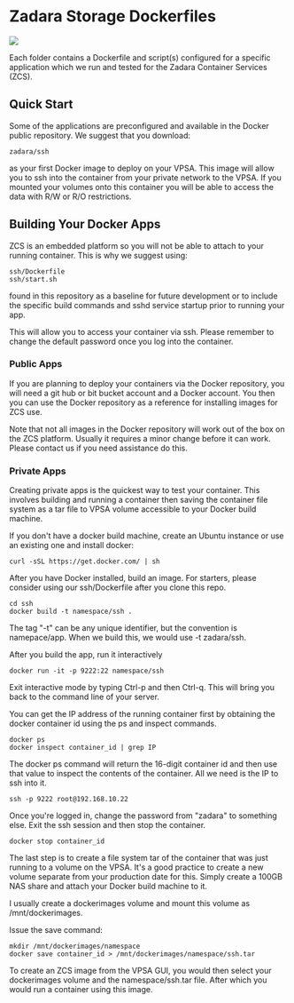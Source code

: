 # Zadara Storage Dockerfiles

![](https://pbs.twimg.com/media/CIMSwtYWsAQ7PTg.jpg)

Each folder contains a Dockerfile and script(s) configured for a
specific application which we run and tested for the Zadara
Container Services (ZCS).

## Quick Start

Some of the applications are preconfigured and available in the Docker
public repository. We suggest that you download:

```
zadara/ssh
```

as your first Docker image to deploy on your VPSA. This image will
allow you to ssh into the container from your private network to the
VPSA. If you mounted your volumes onto this container you will be
able to access the data with R/W or R/O restrictions.

## Building Your Docker Apps

ZCS is an embedded platform so you will not be able to attach to your
running container.  This is why we suggest using:

```
ssh/Dockerfile
ssh/start.sh
```

found in this repository as a baseline for future development or to
include the specific build commands and sshd service startup prior
to running your app.

This will allow you to access your container via ssh. Please remember
to change the default password once you log into the container.

### Public Apps

If you are planning to deploy your containers via the Docker repository,
you will need a git hub or bit bucket account and a Docker account. You 
then you can use the Docker repository as a reference for installing
images for ZCS use.

Note that not all images in the Docker repository will work out of the
box on the ZCS platform. Usually it requires a minor change before 
it can work. Please contact us if you need assistance do this.

### Private Apps

Creating private apps is the quickest way to test your container. This
involves building and running a container then saving the container
file system as a tar file to VPSA volume accessible to your Docker build machine.

If you don't have a docker build machine, create an Ubuntu instance or
use an existing one and install docker:

```
curl -sSL https://get.docker.com/ | sh
```

After you have Docker installed, build an image. For starters, please
consider using our ssh/Dockerfile after you clone this repo.

```
cd ssh
docker build -t namespace/ssh .
```

The tag "-t" can be any unique identifier, but the convention is namepace/app.
When we build this, we would use -t zadara/ssh.

After you build the app, run it interactively

```
docker run -it -p 9222:22 namespace/ssh
```

Exit interactive mode by typing Ctrl-p and then Ctrl-q. This will bring you back
to the command line of your server.

You can get the IP address of the running container first by obtaining the
docker container id using the ps and inspect commands.

```
docker ps
docker inspect container_id | grep IP
```

The docker ps command will return the 16-digit container id and then use that value to 
inspect the contents of the container. All we need is the IP to ssh into it.

```
ssh -p 9222 root@192.168.10.22
```

Once you're logged in, change the password from "zadara" to something else. Exit the
ssh session and then stop the container.

```
docker stop container_id
```

The last step is to create a file system tar of the container that was just running
to a volume on the VPSA. It's a good practice to create a new volume separate from
your production date for this. Simply create a 100GB NAS share and attach your Docker
build machine to it. 

I usually create a dockerimages volume and mount this volume as /mnt/dockerimages.

Issue the save command:

```
mkdir /mnt/dockerimages/namespace
docker save container_id > /mnt/dockerimages/namespace/ssh.tar
```

To create an ZCS image from the VPSA GUI, you would then select your dockerimages
volume and the namespace/ssh.tar file.  After which you would run a container
using this image.
